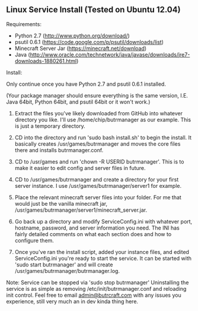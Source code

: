 Linux Service Install (Tested on Ubuntu 12.04)
------------------------------------------------------------------
Requirements:
* Python 2.7           (http://www.python.org/download/)
* psutil 0.6.1         (https://code.google.com/p/psutil/downloads/list)
* Minecraft Server Jar (https://minecraft.net/download)
* Java                 (http://www.oracle.com/technetwork/java/javase/downloads/jre7-downloads-1880261.html)

Install:

Only continue once you have Python 2.7 and psutil 0.6.1 installed.

(Your package manager should ensure everything is the same version, I.E. Java 64bit, Python 64bit, and psutil 64bit or it won't work.)
    
1. Extract the files you've likely downloaded from GitHub into whatever directory you like.
    I'll use /home/chip/butrmanager as our example. This is just a temporary directory.
    
2. CD into the directory and run 'sudo bash install.sh' to begin the install.
    It basically creates /usr/games/butrmanager and moves the core files there and installs butrmanager.conf.
    
3. CD to /usr/games and run 'chown -R USERID butrmanager'.
    This is to make it easier to edit config and server files in future.
    
4. CD to /usr/games/butrmanager and create a directory for your first server instance.
    I use /usr/games/butrmanager/server1 for example.
    
5. Place the relevant minecraft server files into your folder.
    For me that would just be the vanilla minecraft jar, /usr/games/butrmanager/server1/minecraft_server.jar.
    
6. Go back up a directory and modify ServiceConfig.ini with whatever port, hostname, password, and server information you need.
    The INI has fairly detailed comments on what each section does and how to configure them.
    
7. Once you've ran the install script, added your instance files, and edited ServiceConfig.ini you're ready to start the service.
    It can be started with 'sudo start butrmanager' and will create /usr/games/butrmanager/butrmanager.log.
    
Note:
    Service can be stopped via 'sudo stop butrmanager'
    Uninstalling the service is as simple as removing /etc/init/butrmanager.conf and reloading init control.
    Feel free to email admin@butrcraft.com with any issues you experience, still very much an in dev kinda thing here.
